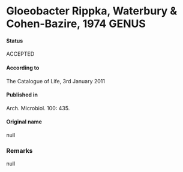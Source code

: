 # Gloeobacter Rippka, Waterbury & Cohen-Bazire, 1974 GENUS

#### Status
ACCEPTED

#### According to
The Catalogue of Life, 3rd January 2011

#### Published in
Arch. Microbiol. 100: 435.

#### Original name
null

### Remarks
null